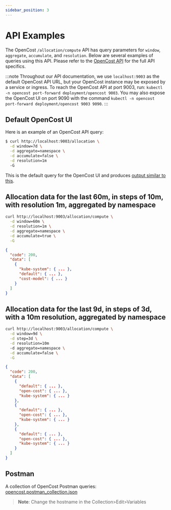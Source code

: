 ```yaml
---
sidebar_position: 3
---
```


# API Examples

The OpenCost `/allocation/compute` API has query parameters for `window`, `aggregate`, `accumulate`, and `resolution`. Below are several examples of queries using this API. Please refer to the [OpenCost API](api) for the full API specifics.

:::note
Throughout our API documentation, we use `localhost:9003` as the default OpenCost API URL, but your OpenCost instance may be exposed by a service or ingress. To reach the OpenCost API at port 9003, run: `kubectl -n opencost port-forward deployment/opencost 9003`. You may also expose the OpenCost UI on port 9090 with the command `kubectl -n opencost port-forward deployment/opencost 9003 9090`.
:::

## Default OpenCost UI

Here is an example of an OpenCost API query:

```sh
$ curl http://localhost:9003/allocation \
  -d window=7d \
  -d aggregate=namespace \
  -d accumulate=false \
  -d resolution=1m
  -G
```

This is the default query for the OpenCost UI and produces [output similar to this](/example-output.json).

## Allocation data for the last 60m, in steps of 10m, with resolution 1m, aggregated by namespace

```sh
curl http://localhost:9003/allocation/compute \
  -d window=60m \
  -d resolution=1m \
  -d aggregate=namespace \
  -d accumulate=true \
  -G
```

```json
{
  "code": 200,
  "data": [
    {
      "kube-system": { ... },
      "default": { ... },
      "cost-model": { ... }
    }
  ]
}
```

## Allocation data for the last 9d, in steps of 3d, with a 10m resolution, aggregated by namespace

```sh
curl http://localhost:9003/allocation/compute \
  -d window=9d \
  -d step=3d \
  -d resolution=10m
  -d aggregate=namespace \
  -d accumulate=false \
  -G
```

```json
{
  "code": 200,
  "data": [
    {
      "default": { ... },
      "open-cost": { ... },
      "kube-system": { ... }
    },
    {
      "default": { ... },
      "open-cost": { ... },
      "kube-system": { ... }
    },
    {
      "default": { ... },
      "open-cost": { ... },
      "kube-system": { ... }
    }
  ]
}
```

## Postman

A collection of OpenCost Postman queries: [opencost.postman_collection.json](https://raw.githubusercontent.com/opencost/opencost/develop/docs/opencost.postman_collection.json)

> **Note**: Change the hostname in the Collection>Edit>Variables

